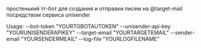 простенький тг-бот для создания и отправки писем на @target-mail посредством сервиса unisender

Usage: --bot-token "YOURTGBOTAUTOKEN" --unisender-api-key "YOURUNISENDERAPIKEY" --target-email "YOURTARGETEMAIL" --sender-email "YOURSENDERMEAIL" --log-file "YOURLOGFILENAME"
